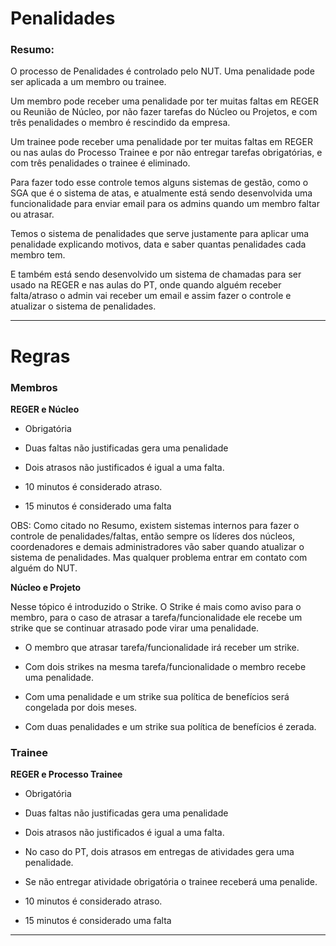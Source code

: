 # Penalidades

### Resumo:

O processo de Penalidades é controlado pelo NUT. Uma penalidade pode ser aplicada a um membro ou trainee.

Um membro pode receber uma penalidade por ter muitas faltas em REGER ou Reunião de Núcleo, por não fazer tarefas do Núcleo ou Projetos, e com três penalidades o membro é rescindido da empresa.

Um trainee pode receber uma penalidade por ter muitas faltas em REGER ou nas aulas do Processo Trainee e por não entregar tarefas obrigatórias, e com três penalidades o trainee é eliminado.

Para fazer todo esse controle temos alguns sistemas de gestão, como o SGA que é o sistema de atas, e atualmente está sendo desenvolvida uma funcionalidade para enviar email para os admins quando um membro faltar ou atrasar.

Temos o sistema de penalidades que serve justamente para aplicar uma penalidade explicando motivos, data e saber quantas penalidades cada membro tem.

E também está sendo desenvolvido um sistema de chamadas para ser usado na REGER e nas aulas do PT, onde quando alguém receber falta/atraso o admin vai receber um email e assim fazer o controle e atualizar o sistema de penalidades.


---

# Regras

### Membros

**REGER e Núcleo**

- Obrigatória

- Duas faltas não justificadas gera uma penalidade

- Dois atrasos não justificados é igual a uma falta.

- 10 minutos é considerado atraso.

- 15 minutos é considerado uma falta

OBS: Como citado no Resumo, existem sistemas internos para fazer o controle de penalidades/faltas, então sempre os líderes dos núcleos, coordenadores e demais administradores vão saber quando atualizar o sistema de penalidades. Mas qualquer problema entrar em contato com alguém do NUT.

**Núcleo e Projeto**

Nesse tópico é introduzido o Strike. O Strike é mais como aviso para o membro, para o caso de atrasar a tarefa/funcionalidade ele recebe um strike que se continuar atrasado pode virar uma penalidade.

- O membro que atrasar tarefa/funcionalidade irá receber um strike.

- Com dois strikes na mesma tarefa/funcionalidade o membro recebe uma penalidade.

- Com uma penalidade e um strike sua política de benefícios será congelada por dois meses.

- Com duas penalidades e um strike sua política de benefícios é zerada.


### Trainee

**REGER e Processo Trainee**

- Obrigatória

- Duas faltas não justificadas gera uma penalidade

- Dois atrasos não justificados é igual a uma falta.

- No caso do PT, dois atrasos em entregas de atividades gera uma penalidade.

- Se não entregar atividade obrigatória o trainee receberá uma penalide.

- 10 minutos é considerado atraso.

- 15 minutos é considerado uma falta

---


